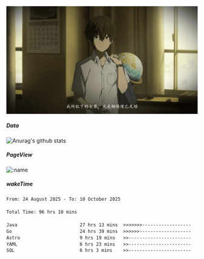
<img src="./static/index.jpg" alt="index">

##### Data

![Anurag's github stats](https://github-readme-stats.vercel.app/api?username=whyneh&show_icons=true&hide_border=ture&theme=tokyonight)

##### PageView
![:name](https://count.getloli.com/get/@:whyneh?theme=gelbooru)

##### wakeTime

<!--START_SECTION:waka-->

```txt
From: 24 August 2025 - To: 10 October 2025

Total Time: 96 hrs 10 mins

Java                       27 hrs 13 mins  >>>>>>>------------------   28.31 %
Go                         24 hrs 39 mins  >>>>>>-------------------   25.64 %
Astro                      9 hrs 19 mins   >>-----------------------   09.69 %
YAML                       6 hrs 23 mins   >>-----------------------   06.65 %
SQL                        6 hrs 3 mins    >>-----------------------   06.29 %
```

<!--END_SECTION:waka-->
